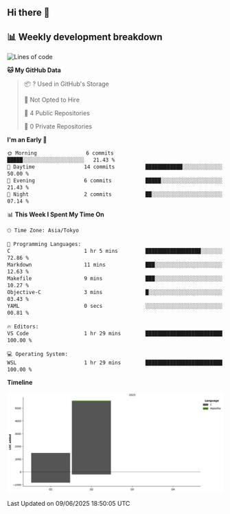## Hi there 👋

<!--
**mandakore/mandakore** is a ✨ _special_ ✨ repository because its `README.md` (this file) appears on your GitHub profile.

Here are some ideas to get you started:

- 🔭 I’m currently working on ...
- 🌱 I’m currently learning ...
- 👯 I’m looking to collaborate on ...
- 🤔 I’m looking for help with ...
- 💬 Ask me about ...
- 📫 How to reach me: ...
- 😄 Pronouns: ...
- ⚡ Fun fact: ...
-->

## 📊 Weekly development breakdown

<!--START_SECTION:waka-->
![Lines of code](https://img.shields.io/badge/From%20Hello%20World%20I%27ve%20Written-7.0%20thousand%20lines%20of%20code-blue)

**🐱 My GitHub Data** 

> 📦 ? Used in GitHub's Storage 
 > 
> 🚫 Not Opted to Hire
 > 
> 📜 4 Public Repositories 
 > 
> 🔑 0 Private Repositories 
 > 
**I'm an Early 🐤** 

```text
🌞 Morning                6 commits           █████░░░░░░░░░░░░░░░░░░░░   21.43 % 
🌆 Daytime                14 commits          ████████████░░░░░░░░░░░░░   50.00 % 
🌃 Evening                6 commits           █████░░░░░░░░░░░░░░░░░░░░   21.43 % 
🌙 Night                  2 commits           ██░░░░░░░░░░░░░░░░░░░░░░░   07.14 % 
```


📊 **This Week I Spent My Time On** 

```text
🕑︎ Time Zone: Asia/Tokyo

💬 Programming Languages: 
C                        1 hr 5 mins         ██████████████████░░░░░░░   72.86 % 
Markdown                 11 mins             ███░░░░░░░░░░░░░░░░░░░░░░   12.63 % 
Makefile                 9 mins              ███░░░░░░░░░░░░░░░░░░░░░░   10.27 % 
Objective-C              3 mins              █░░░░░░░░░░░░░░░░░░░░░░░░   03.43 % 
YAML                     0 secs              ░░░░░░░░░░░░░░░░░░░░░░░░░   00.81 % 

🔥 Editors: 
VS Code                  1 hr 29 mins        █████████████████████████   100.00 % 

💻 Operating System: 
WSL                      1 hr 29 mins        █████████████████████████   100.00 % 
```

**Timeline**

![Lines of Code chart](https://raw.githubusercontent.com/mandakore/mandakore/main/assets/bar_graph.png)


 Last Updated on 09/06/2025 18:50:05 UTC
<!--END_SECTION:waka-->

